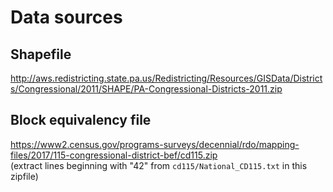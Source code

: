 # Data sources
## Shapefile
http://aws.redistricting.state.pa.us/Redistricting/Resources/GISData/Districts/Congressional/2011/SHAPE/PA-Congressional-Districts-2011.zip

## Block equivalency file
https://www2.census.gov/programs-surveys/decennial/rdo/mapping-files/2017/115-congressional-district-bef/cd115.zip<br>
(extract lines beginning with "42" from `cd115/National_CD115.txt` in this zipfile)
